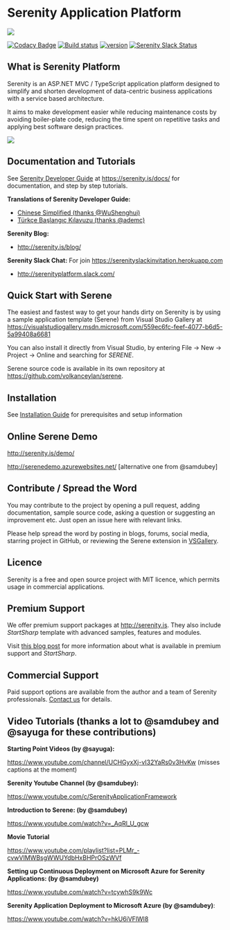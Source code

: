 Serenity Application Platform
=============================

<img src="https://github.com/volkanceylan/Serenity/blob/master/Tools/Images/serenity-logo-128.png" />

[![Codacy Badge](https://api.codacy.com/project/badge/Grade/3b9118bb630f4ee593757b8d59d0322f)](https://www.codacy.com/app/Serenity/Serenity?utm_source=github.com&utm_medium=referral&utm_content=volkanceylan/Serenity&utm_campaign=badger)
[![Build status](https://ci.appveyor.com/api/projects/status/hfs2elisqkmg7fp7?svg=true)](https://ci.appveyor.com/project/volkanceylan/serenity)  [![version](https://img.shields.io/nuget/v/Serenity.Core.svg?label=version)](http://www.nuget.org/packages/Serenity.Core/)   [![Serenity Slack Status](https://serenityslackinvitation.herokuapp.com/badge.svg?2)](https://serenityslackinvitation.herokuapp.com/)

## What is Serenity Platform

Serenity is an ASP.NET MVC / TypeScript application platform designed to simplify and shorten development of data-centric business applications with a service based architecture.

It aims to make development easier while reducing maintenance costs by avoiding boiler-plate code, reducing the time spent on repetitive tasks and applying best software design practices. 

<img src="https://github.com/volkanceylan/Serene/blob/master/Template/img/SereneAnimation.gif" />

## Documentation and Tutorials

See [Serenity Developer Guide](https://serenity.is/docs/) at https://serenity.is/docs/ for documentation, and step by step tutorials.

**Translations of Serenity Developer Guide:**
- [Chinese Simplified (thanks @WuShenghui)](https://volkanceylan.gitbooks.io/serenity-zh-cn)
- [Türkçe Başlangıç Kılavuzu (thanks @ademc)](https://ademc.gitbooks.io/serenity-gelistirici-dokumani)

**Serenity Blog:**
- http://serenity.is/blog/

**Serenity Slack Chat:**
For join https://serenityslackinvitation.herokuapp.com
- http://serenityplatform.slack.com/

## Quick Start with Serene

The easiest and fastest way to get your hands dirty on Serenity is by using a sample application template (Serene) from Visual Studio Gallery at https://visualstudiogallery.msdn.microsoft.com/559ec6fc-feef-4077-b6d5-5a99408a6681

You can also install it directly from Visual Studio, by entering File -> New -> Project -> Online and searching for *SERENE*.

Serene source code is available in its own repository at https://github.com/volkanceylan/serene.

## Installation
 
See [Installation Guide](INSTALL.md) for prerequisites and setup information

## Online Serene Demo

http://serenity.is/demo/

http://serenedemo.azurewebsites.net/ [alternative one from @samdubey]

## Contribute / Spread the Word

You may contribute to the project by opening a pull request, adding documentation, sample source code, asking a question or suggesting an improvement etc. Just open an issue here with relevant links.

Please help spread the word by posting in blogs, forums, social media, starring project in GitHub, or reviewing the Serene extension in [VSGallery](https://visualstudiogallery.msdn.microsoft.com/559ec6fc-feef-4077-b6d5-5a99408a6681/view/Reviews).

## Licence

Serenity is a free and open source project with MIT licence, which permits usage in commercial applications. 

## Premium Support

We offer premium support packages at http://serenity.is. They also include *StartSharp* template with advanced samples, features and modules. 

Visit [this blog post](http://serenity.is/blog/2017/08/08/what-is-in-premium) for more information about what is available in premium support and *StartSharp*.

## Commercial Support

Paid support options are available from the author and a team of Serenity professionals. [Contact us](mailto:volkanceylan@gmail.com) for details.

## Video Tutorials (thanks a lot to @samdubey and @sayuga for these contributions)

**Starting Point Videos (by @sayuga):**

https://www.youtube.com/channel/UCHGyxXj-vI32YaRs0v3HvKw (misses captions at the moment)

**Serenity Youtube Channel (by @samdubey):** 

https://www.youtube.com/c/SerenityApplicationFramework

**Introduction to Serene: (by @samdubey)**

https://www.youtube.com/watch?v=_AqRl_U_gcw

**Movie Tutorial**

https://www.youtube.com/playlist?list=PLMr_-cvwVIMWBsgWWUYdbHxBHPrOSzWVf

**Setting up Continuous Deployment on Microsoft Azure for Serenity Applications: (by @samdubey)**

https://www.youtube.com/watch?v=tcywhS9k9Wc

**Serenity Application Deployment to Microsoft Azure (by @samdubey)**:

https://www.youtube.com/watch?v=hkU6iVFlWl8

